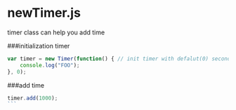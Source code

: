 # newTimer.js
timer class can help you add time

###initialization timer
```javascript
var timer = new Timer(function() { // init timer with defalut(0) seconds
    console.log("FOO");
}, 0);
```

###add time
````javascript
timer.add(1000);
```
